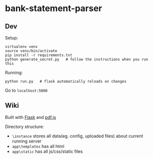 # bank-statement-parser

Dev
---

Setup:

    virtualenv venv
    source venv/bin/activate
    pip install -r requirements.txt
    python generate_secret.py   # follow the instructions when you run this

Running:

    python run.py   # flask automatically reloads on changes

Go to  `localhost:5000`

Wiki
---
Built with [Flask](http://flask.pocoo.org/) and [pdf.js](https://github.com/mozilla/pdf.js)

Directory structure:
- `\instance` stores all data(eg. config, uploaded files) about current running server
- `app\templates` has all html
- `app\static` has all js/css/static files
